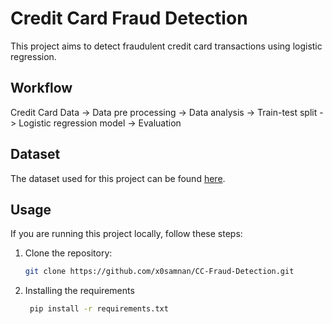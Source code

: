 # Credit Card Fraud Detection

This project aims to detect fraudulent credit card transactions using logistic regression.

## Workflow
Credit Card Data -> Data pre processing -> Data analysis -> Train-test split -> Logistic regression model -> Evaluation
  
## Dataset
The dataset used for this project can be found [here](https://www.kaggle.com/datasets/mlg-ulb/creditcardfraud/code).

## Usage
If you are running this project locally, follow these steps:
1. Clone the repository:
   ```bash
   git clone https://github.com/x0samnan/CC-Fraud-Detection.git
   ```
2. Installing the requirements
   ```bash
    pip install -r requirements.txt
   ```




